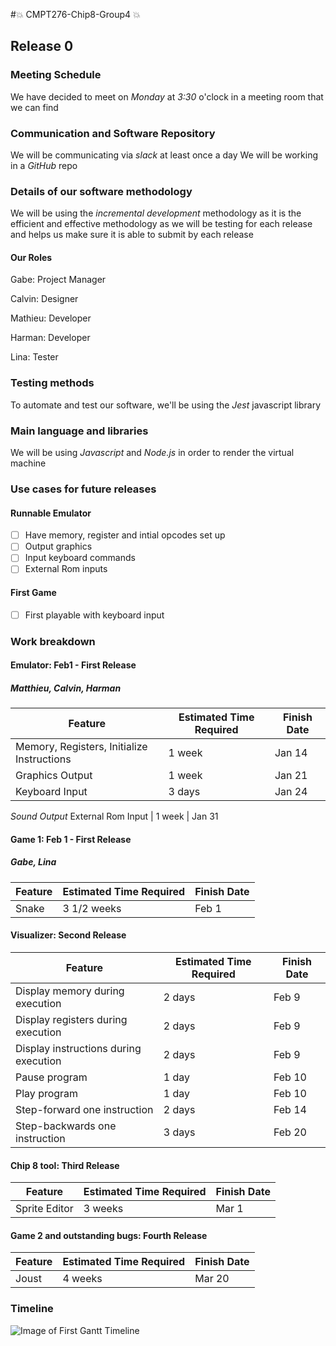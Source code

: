 #:boom: CMPT276-Chip8-Group4 :boom:

## Release 0

### Meeting Schedule

We have decided to meet on *Monday* at *3:30* o'clock in a meeting room that we can find

### Communication and Software Repository

We will be communicating via *slack* at least once a day
We will be working in a *GitHub* repo

### Details of our software methodology

We will be using the *incremental development* methodology as it is the efficient and effective methodology as we will be testing for each release and helps us make sure it is able to submit by each release

#### Our Roles

Gabe: Project Manager

Calvin: Designer

Mathieu: Developer

Harman: Developer

Lina: Tester

### Testing methods

To automate and test our software, we'll be using the *Jest* javascript library 

### Main language and libraries

We will be using *Javascript* and *Node.js* in order to render the virtual machine

### Use cases for future releases

#### Runnable Emulator

- [ ] Have memory, register and intial opcodes set up
- [ ] Output graphics
- [ ] Input keyboard commands
- [ ] External Rom inputs

#### First Game

- [ ] First playable with keyboard input

### Work breakdown

#### Emulator: Feb1 - First Release
##### Matthieu, Calvin, Harman

Feature | Estimated Time Required | Finish Date
------------ | -------------- | ----------
Memory, Registers, Initialize Instructions | 1 week | Jan 14
Graphics Output | 1 week | Jan 21
Keyboard Input | 3 days | Jan 24
*Sound Output*
External Rom Input | 1 week | Jan 31

#### Game 1: Feb 1 - First Release
##### Gabe, Lina

Feature | Estimated Time Required | Finish Date
------------ | -------------- | ----------
Snake | 3 1/2 weeks | Feb 1

#### Visualizer: Second Release

Feature | Estimated Time Required | Finish Date
------------ | -------------- | ----------
Display memory during execution | 2 days | Feb 9
Display registers during execution | 2 days | Feb 9
Display instructions during execution | 2 days | Feb 9
Pause program | 1 day | Feb 10
Play program | 1 day | Feb 10
Step-forward one instruction | 2 days | Feb 14
Step-backwards one instruction | 3 days | Feb 20

#### Chip 8 tool: Third Release

Feature | Estimated Time Required | Finish Date
------------ | -------------- | ----------
Sprite Editor | 3 weeks | Mar 1

#### Game 2 and outstanding bugs: Fourth Release

Feature | Estimated Time Required | Finish Date
------------ | -------------- | ----------
Joust | 4 weeks | Mar 20

### Timeline

![Image of First Gantt Timeline](img/gantt_timeline_1.png)